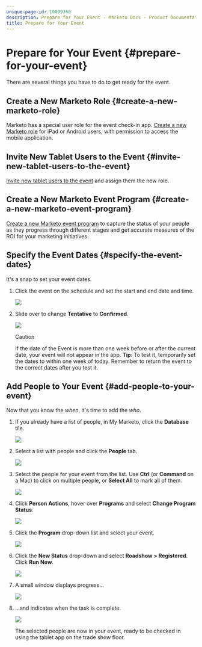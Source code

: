 ```yaml
---
unique-page-id: 10099360
description: Prepare for Your Event - Marketo Docs - Product Documentation
title: Prepare for Your Event
---
```


# Prepare for Your Event {#prepare-for-your-event}

There are several things you have to do to get ready for the event.

## Create a New Marketo Role {#create-a-new-marketo-role}

Marketo has a special user role for the event check-in app. [Create a new Marketo role](/help/marketo/product-docs/core-marketo-concepts/mobile-apps/event-check-in/grant-users-access-to-the-check-in-app.md) for iPad or Android users, with permission to access the mobile application.

## Invite New Tablet Users to the Event {#invite-new-tablet-users-to-the-event}

[Invite new tablet users to the event](/help/marketo/product-docs/core-marketo-concepts/mobile-apps/event-check-in/grant-users-access-to-the-check-in-app.md) and assign them the new role.

## Create a New Marketo Event Program {#create-a-new-marketo-event-program}

[Create a new Marketo event program](/help/marketo/product-docs/demand-generation/events/understanding-events/create-a-new-event-program.md) to capture the status of your people as they progress through different stages and get accurate measures of the ROI for your marketing initiatives.

## Specify the Event Dates {#specify-the-event-dates}

It's a snap to set your event dates.

1. Click the event on the schedule and set the start and end date and time.

   ![](assets/image2016-4-6-15-3a27-3a35.png)

1. Slide over to change **Tentative** to **Confirmed**.

   ![](assets/image2016-4-6-15-3a30-3a57.png)

   >[!CAUTION]
   >
   >If the date of the Event is more than one week before or after the current date, your event will not appear in the app. **Tip**: To test it, temporarily set the dates to within one week of today. Remember to return the event to the correct dates after you test it.

## Add People to Your Event {#add-people-to-your-event}

Now that you know the *when*, it's time to add the *who*.

1. If you already have a list of people, in My Marketo, click the **Database** tile.

   ![](assets/db.png)

1. Select a list with people and click the **People** tab.

   ![](assets/four.png)

1. Select the people for your event from the list. Use **Ctrl** (or **Command** on a Mac) to click on multiple people, or **Select All** to mark all of them.

   ![](assets/five.png)

1. Click **Person Actions**, hover over **Programs** and select **Change Program Status**.

   ![](assets/six.png)

1. Click the **Program** drop-down list and select your event.

   ![](assets/seven.png)

1. Click the **New Status** drop-down and select **Roadshow > Registered**. Click **Run Now**.

   ![](assets/eight.png)

1. A small window displays progress...

   ![](assets/image2016-4-7-16-3a49-3a7.png)

1. ...and indicates when the task is complete.

   ![](assets/ten.png)

   The selected people are now in your event, ready to be checked in using the tablet app on the trade show floor.
